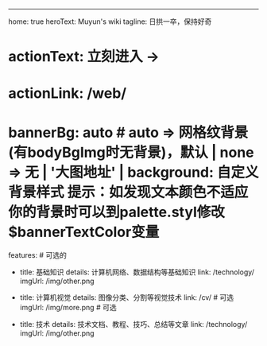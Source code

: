 ---
home: true
heroText: Muyun's wiki
tagline: 日拱一卒，保持好奇
# actionText: 立刻进入 →
# actionLink: /web/
# bannerBg: auto # auto => 网格纹背景(有bodyBgImg时无背景)，默认 | none => 无 | '大图地址' | background: 自定义背景样式       提示：如发现文本颜色不适应你的背景时可以到palette.styl修改$bannerTextColor变量

features: # 可选的
  - title: 基础知识
    details: 计算机网络、数据结构等基础知识
    link: /technology/
    imgUrl: /img/other.png
  

  - title: 计算机视觉
    details: 图像分类、分割等视觉技术
    link: /cv/ # 可选
    imgUrl: /img/more.png # 可选

  - title: 技术
    details: 技术文档、教程、技巧、总结等文章
    link: /technology/
    imgUrl: /img/other.png
  
  